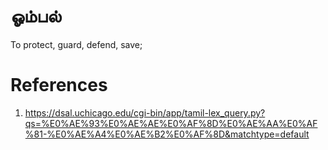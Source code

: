 # ஓம்பல்

To protect, guard, defend, save;

# References
1. https://dsal.uchicago.edu/cgi-bin/app/tamil-lex_query.py?qs=%E0%AE%93%E0%AE%AE%E0%AF%8D%E0%AE%AA%E0%AF%81-%E0%AE%A4%E0%AE%B2%E0%AF%8D&matchtype=default
